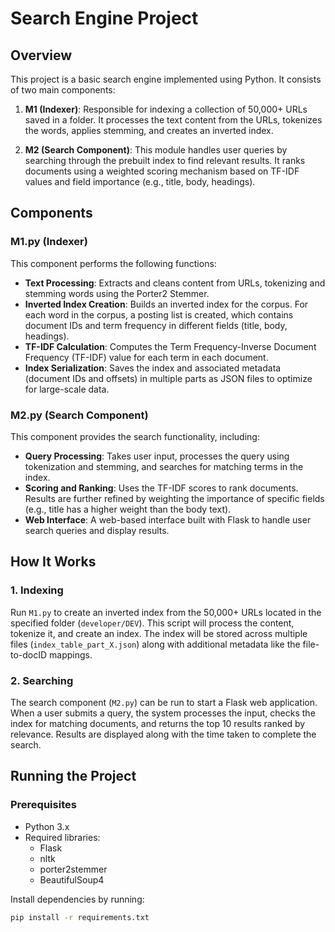 # Search Engine Project

## Overview

This project is a basic search engine implemented using Python. It consists of two main components:

1. **M1 (Indexer)**: Responsible for indexing a collection of 50,000+ URLs saved in a folder. It processes the text content from the URLs, tokenizes the words, applies stemming, and creates an inverted index.
   
2. **M2 (Search Component)**: This module handles user queries by searching through the prebuilt index to find relevant results. It ranks documents using a weighted scoring mechanism based on TF-IDF values and field importance (e.g., title, body, headings).

## Components

### M1.py (Indexer)
This component performs the following functions:
- **Text Processing**: Extracts and cleans content from URLs, tokenizing and stemming words using the Porter2 Stemmer.
- **Inverted Index Creation**: Builds an inverted index for the corpus. For each word in the corpus, a posting list is created, which contains document IDs and term frequency in different fields (title, body, headings).
- **TF-IDF Calculation**: Computes the Term Frequency-Inverse Document Frequency (TF-IDF) value for each term in each document.
- **Index Serialization**: Saves the index and associated metadata (document IDs and offsets) in multiple parts as JSON files to optimize for large-scale data.

### M2.py (Search Component)
This component provides the search functionality, including:
- **Query Processing**: Takes user input, processes the query using tokenization and stemming, and searches for matching terms in the index.
- **Scoring and Ranking**: Uses the TF-IDF scores to rank documents. Results are further refined by weighting the importance of specific fields (e.g., title has a higher weight than the body text).
- **Web Interface**: A web-based interface built with Flask to handle user search queries and display results.

## How It Works

### 1. Indexing
Run `M1.py` to create an inverted index from the 50,000+ URLs located in the specified folder (`developer/DEV`). This script will process the content, tokenize it, and create an index. The index will be stored across multiple files (`index_table_part_X.json`) along with additional metadata like the file-to-docID mappings.

### 2. Searching
The search component (`M2.py`) can be run to start a Flask web application. When a user submits a query, the system processes the input, checks the index for matching documents, and returns the top 10 results ranked by relevance. Results are displayed along with the time taken to complete the search.

## Running the Project

### Prerequisites
- Python 3.x
- Required libraries: 
    - Flask
    - nltk
    - porter2stemmer
    - BeautifulSoup4

Install dependencies by running:

```bash
pip install -r requirements.txt
